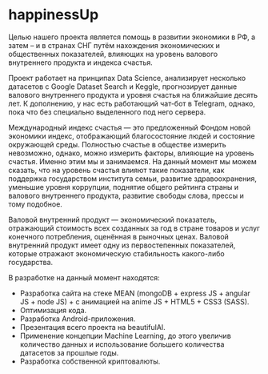 # happinessUp
Целью нашего проекта является помощь в развитии экономики в РФ, а затем – и в странах СНГ путём нахождения экономических и общественных показателей, влияющих на уровень валового внутреннего продукта и индекса счастья.

Проект работает на принципах Data Science, анализирует несколько датасетов с Google Dataset Search и Keggle, прогнозирует данные валового внутреннего продукта и уровня счастья на ближайшие десять лет. К дополнению, у нас есть работающий чат-бот в Telegram, однако, пока что без специально выделенного под него сервера.

Международный индекс счастья — это предложенный Фондом новой экономики индекс, отображающий благосостояние людей и состояние окружающей среды. Полностью счастье в обществе измерить невозможно, однако, можно измерить факторы, влияющие на уровень счастья. Именно этим мы и занимаемся. На данный момент мы можем сказать, что на уровень счастья влияют такие показатели, как поддержка государством института семьи, развитие здравоохранения, уменьшие уровня коррупции, поднятие общего рейтинга страны и валового внутреннего продукта, развитие свободы слова, прессы и тому подобное.

Валовой внутренний продукт — экономический показатель, отражающий стоимость всех созданных за год в стране товаров и услуг конечного потребления, оценённая в рыночных ценах. Валовой внутренний продукт имеет одну из первостепенных показателей, которые отражают экономическую стабильность какого-либо государства.

В разработке на данный момент находятся:
- Разработка сайта на стеке MEAN (mongoDB + express JS + angular JS + node JS) + с анимацией на anime JS + HTML5 + CSS3 (SASS).
- Оптимизация кода.
- Разработка Android-приложения.
- Презентация всего проекта на beautifulAI.
- Применение концепции Machine Learning, до этого увеличив количество данных и использование большего количества датасетов за прошлые годы.
- Разработка собственной криптовалюты.
